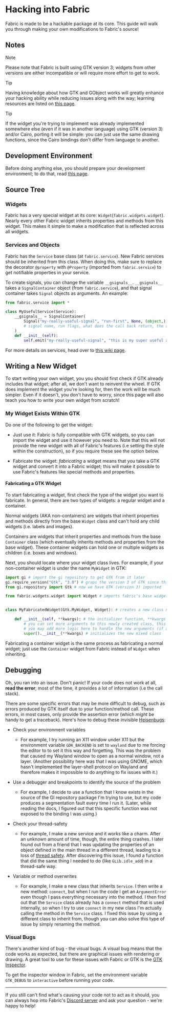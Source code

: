 # Hacking into Fabric
Fabric is made to be a hackable package at its core. This guide will walk you through making your own modifications to Fabric's source!

## Notes

> [!NOTE]
> Please note that Fabric is built using GTK version 3; widgets from other versions are either incompatible or will require more effort to get to work. 

> [!TIP]
> Having knowledge about how GTK and GObject works will greatly enhance your hacking ability while reducing issues along with the way; learning resources are listed on [this page](resources.md).

> [!TIP]
> If the widget you're trying to implement was already implemented somewhere else (even if it was in another language) using GTK (version 3) and/or Cairo, porting it will be simple: you can just use the same drawing functions, since the Cairo bindings don't differ from language to another.

## Development Environment
Before doing anything else, you should prepare your development environment; to do that, read [this page](development-environment.md).

## Source Tree
### Widgets
Fabric has a very special widget at its core: `Widget`(`fabric.widgets.widget`). Nearly every other Fabric widget inherits properties and methods from this widget. This makes it simple to make a modification that is reflected across all widgets.

### Services and Objects
Fabric has the `Service` base class (at `fabric.service`). New Fabric services should be inherited from this class. When doing this, make sure to replace the decorator `@property` with `@Property` (imported from `fabric.service`) to get notifiable properties in your service.

To create signals, you can change the variable `__gsignals__`. `__gsignals__`  takes a `SignalContainer` object (from `fabric.service`), and that signal container takes `Signal` objects as arguments. An example:

```python
from fabric.service import *

class MyUsefulService(Service):
    __gsignals__ = SignalContainer(
        Signal("my-really-useful-signal", "run-first", None, (object,))
        # signal name, run flags, what does the call back return, the argument type of the callback
    )
    def __init__(self):
        self.emit("my-really-useful-signal", "this is my super useful argument passed to you, what a useful string")
```
For more details on services, head over to [this wiki page](services.md).

## Writing a New Widget
To start writing your own widget, you you should first check if GTK already includes that widget; after all, we don't want to reinvent the wheel. If GTK does implement the widget you're looking for, then the work will be much simpler. Even if it doesn't, you don't have to worry, since this page will also teach you how to write your own widget from scratch!

### My Widget Exists Within GTK
Do one of the following to get the widget:

- Just use it: Fabric is fully compatible with GTK widgets, so you can import the widget and use it however you need to. Note that this will not provide the new widget with all of Fabric's features (i.e setting the style within the construction), so if you require these see the option below.

- Fabricate the widget: _fabricating_ a widget means that you take a GTK widget and convert it into a Fabric widget; this will make it possible to use Fabric's features like special methods and properties.

#### Fabricating a GTK Widget
To start fabricating a widget, first check the type of the widget you want to fabricate. In general, there are two types of widgets: a regular widget and a container.

Normal widgets (AKA non-containers) are widgets that inherit properties and methods directly from the base `Widget` class and can't hold any child widgets (i.e. labels and images).

Containers are widgets that inherit properties and methods from the base `Container` class (which eventually inherits methods and properties from the base widget). These container widgets can hold one or multiple widgets as children (i.e. boxes and windows).


Next, you should locate where your widget class lives. For example, if your non-container widget is under the name `MyWidget` in GTK:
```python
import gi # import the gi repository to get GTK from it later
gi.require_version("Gtk", "3.0") # graps the version 3 of GTK since this is what fabric uses
from gi.repository import Gtk # now we have GTK (version 3) imported

from fabric.widgets.widget import Widget # imports fabric's base widget 


class MyFabricatedWidget(Gtk.MyWidget, Widget): # creates a new class named "MyFabricatedWidget", this class inherits the desired GTK widget and fabric's base widget

    def __init__(self, **kwargs): # the initializer function, **kwargs (a dict) means whatever you pass as extra argument will be in that dict
        # you can set more arguments to this newly created class, this is useful if you want to make this widget able to do more during the initialization phase
        # you may add more logic here to handle the new arguments (if any)
        super().__init__(**kwargs) # initializes the new mixed class
```

Fabricating a container widget is the same process as fabricating a normal widget; just use the `Container` widget from Fabric instead of `Widget` when inheriting.


## Debugging
Oh, you ran into an issue. Don't panic! If your code does not work at all, **read the error**; most of the time, it provides a lot of information (i.e the call stack).

There are some specific errors that may be more difficult to debug, such as errors produced by GTK itself due to your function/method call. These errors, in most cases, only provide the assertion error (which *might* be handy to get a traceback). Here's how to debug these invisible [Heisenbugs](https://en.wikipedia.org/wiki/Heisenbug):

- Check your environment variables
  - For example, I try running an X11 window under X11 but the environment variable `GDK_BACKEND` is set to `wayland` due to me forcing the editor to to set it this way and forgetting. This was the problem that caused my Wayland window to open as a normal window, not a layer. (Another possibility here was that I was using GNOME, which hasn't implemented the layer-shell protocol on Wayland and therefore makes it impossible to do anything to fix issues with it.)

- Use a debugger and breakpoints to identify the source of the problem
  - For example, I decide to use a function that I know  exists in the source of the GI repository package I'm trying to use, but my code produces a segmentation fault every time I run it. (Later, while reading the docs, I figured out that this specific function was not exposed to the binding I was using.)

- Check your thread-safety
  - For example, I make a new service and it works like a charm. After an unknown amount of time, though, the entire thing crashes. I later found out from a friend that I was updating the properties of an object defined in the main thread in a different thread, leading to a loss of [thread safety](https://en.wikipedia.org/wiki/Thread_safety). After discovering this issue, I found a function that did the same thing I needed to do (like `GLib.idle_add`) in a thread-safe way.
  
- Variable or method overwrites
  - For example, I make a new class that inherits `Service`. I then write a new method: `connect`, but when I run the code I get an `ArgumentError` even though I pass everything necessary into the method. I then find out that the `Service` class already has a `connect` method that is used internally, so when I try to use `connect` in my new class I'm actually calling the method in the `Service` class. I fixed this issue by using a different class to inherit from, though you can also solve this type of issue by simply renaming the method.

### Visual Bugs

There's another kind of bug - the visual bugs. A visual bug means that the code works as expected, but there are graphical issues with rendering or drawing. A great tool to use for these issues with Fabric or GTK is the [GTK Inspector](https://wiki.gnome.org/Projects/GTK/Inspector).

To get the inspector window in Fabric, set the environment variable `GTK_DEBUG` to `interactive` before running your code.

---
If you still can't find what's causing your code not to act as it should, you can always hop into Fabric's [Discord server](https://discord.gg/xKDnfGee) and ask your question - we're happy to help!

